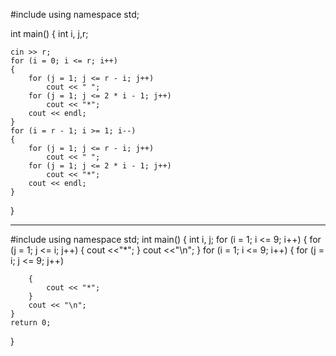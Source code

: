 #include <iostream>
using namespace std;

int main()
{
    int i, j,r;
   

    cin >> r;
    for (i = 0; i <= r; i++)
    {
        for (j = 1; j <= r - i; j++)
            cout << " ";
        for (j = 1; j <= 2 * i - 1; j++)
            cout << "*";
        cout << endl;
    }
    for (i = r - 1; i >= 1; i--)
    {
        for (j = 1; j <= r - i; j++)
            cout << " ";
        for (j = 1; j <= 2 * i - 1; j++)
            cout << "*";
        cout << endl;
    }
}

---------------------------------------------------------------------------------------------
#include<iostream>
using namespace std;
int main()
{
	int i, j;
	for (i = 1; i <= 9; i++)
	{
		for (j = 1; j <= i; j++)
		{
			cout <<"*";
		}
		cout <<"\n";
	}
	for (i = 1; i <= 9; i++)
	{
		for (j = i; j <= 9; j++)
		
		{
			cout << "*";
		}
		cout << "\n";
	}
	return 0;
}
